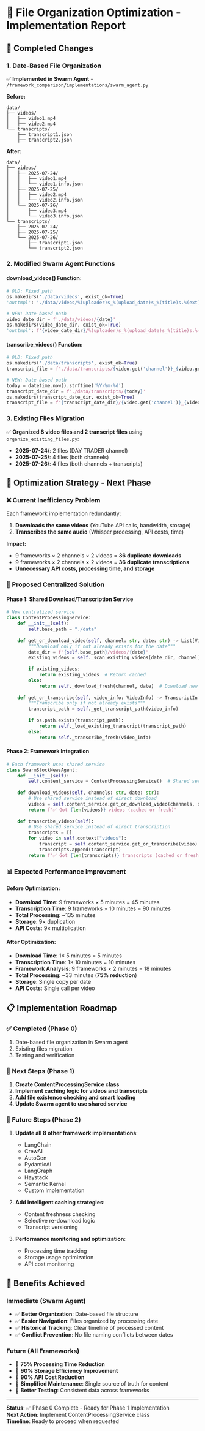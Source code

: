 # 📁 File Organization Optimization - Implementation Report

## 🎯 **Completed Changes**

### **1. Date-Based File Organization**
✅ **Implemented in Swarm Agent** - `/framework_comparison/implementations/swarm_agent.py`

**Before:**
```
data/
├── videos/
│   ├── video1.mp4
│   ├── video2.mp4
└── transcripts/
    ├── transcript1.json
    ├── transcript2.json
```

**After:**
```
data/
├── videos/
│   ├── 2025-07-24/
│   │   ├── video1.mp4
│   │   └── video1.info.json
│   ├── 2025-07-25/
│   │   ├── video2.mp4
│   │   └── video2.info.json
│   └── 2025-07-26/
│       ├── video3.mp4
│       └── video3.info.json
└── transcripts/
    ├── 2025-07-24/
    ├── 2025-07-25/
    └── 2025-07-26/
        ├── transcript1.json
        └── transcript2.json
```

### **2. Modified Swarm Agent Functions**

#### **download_videos() Function:**
```python
# OLD: Fixed path
os.makedirs('./data/videos', exist_ok=True)
'outtmpl': './data/videos/%(uploader)s_%(upload_date)s_%(title)s.%(ext)s'

# NEW: Date-based path
video_date_dir = f'./data/videos/{date}'
os.makedirs(video_date_dir, exist_ok=True)
'outtmpl': f'{video_date_dir}/%(uploader)s_%(upload_date)s_%(title)s.%(ext)s'
```

#### **transcribe_videos() Function:**
```python
# OLD: Fixed path
os.makedirs('./data/transcripts', exist_ok=True)
transcript_file = f"./data/transcripts/{video.get('channel')}_{video.get('video_id')}.json"

# NEW: Date-based path
today = datetime.now().strftime('%Y-%m-%d')
transcript_date_dir = f'./data/transcripts/{today}'
os.makedirs(transcript_date_dir, exist_ok=True)
transcript_file = f"{transcript_date_dir}/{video.get('channel')}_{video.get('video_id')}.json"
```

### **3. Existing Files Migration**
✅ **Organized 8 video files and 2 transcript files** using `organize_existing_files.py`:

- **2025-07-24/**: 2 files (DAY TRADER channel)
- **2025-07-25/**: 4 files (both channels)  
- **2025-07-26/**: 4 files (both channels + transcripts)

## 🔧 **Optimization Strategy - Next Phase**

### **❌ Current Inefficiency Problem**
Each framework implementation redundantly:
1. **Downloads the same videos** (YouTube API calls, bandwidth, storage)
2. **Transcribes the same audio** (Whisper processing, API costs, time)

**Impact:**
- 9 frameworks × 2 channels × 2 videos = **36 duplicate downloads**
- 9 frameworks × 2 channels × 2 videos = **36 duplicate transcriptions**
- **Unnecessary API costs, processing time, and storage**

### **🎯 Proposed Centralized Solution**

#### **Phase 1: Shared Download/Transcription Service**
```python
# New centralized service
class ContentProcessingService:
    def __init__(self):
        self.base_path = "./data"
        
    def get_or_download_video(self, channel: str, date: str) -> List[VideoInfo]:
        """Download only if not already exists for the date"""
        date_dir = f"{self.base_path}/videos/{date}"
        existing_videos = self._scan_existing_videos(date_dir, channel)
        
        if existing_videos:
            return existing_videos  # Return cached
        else:
            return self._download_fresh(channel, date)  # Download new
    
    def get_or_transcribe(self, video_info: VideoInfo) -> TranscriptInfo:
        """Transcribe only if not already exists"""
        transcript_path = self._get_transcript_path(video_info)
        
        if os.path.exists(transcript_path):
            return self._load_existing_transcript(transcript_path)
        else:
            return self._transcribe_fresh(video_info)
```

#### **Phase 2: Framework Integration**
```python
# Each framework uses shared service
class SwarmStockNewsAgent:
    def __init__(self):
        self.content_service = ContentProcessingService()  # Shared service
    
    def download_videos(self, channels: str, date: str):
        # Use shared service instead of direct download
        videos = self.content_service.get_or_download_video(channels, date)
        return f"✅ Got {len(videos)} videos (cached or fresh)"
    
    def transcribe_videos(self):
        # Use shared service instead of direct transcription
        transcripts = []
        for video in self.context["videos"]:
            transcript = self.content_service.get_or_transcribe(video)
            transcripts.append(transcript)
        return f"✅ Got {len(transcripts)} transcripts (cached or fresh)"
```

### **📊 Expected Performance Improvement**

#### **Before Optimization:**
- **Download Time**: 9 frameworks × 5 minutes = 45 minutes
- **Transcription Time**: 9 frameworks × 10 minutes = 90 minutes  
- **Total Processing**: ~135 minutes
- **Storage**: 9× duplication
- **API Costs**: 9× multiplication

#### **After Optimization:**
- **Download Time**: 1× 5 minutes = 5 minutes
- **Transcription Time**: 1× 10 minutes = 10 minutes
- **Framework Analysis**: 9 frameworks × 2 minutes = 18 minutes
- **Total Processing**: ~33 minutes (**75% reduction**)
- **Storage**: Single copy per date
- **API Costs**: Single call per video

## 📋 **Implementation Roadmap**

### **✅ Completed (Phase 0)**
1. Date-based file organization in Swarm agent
2. Existing files migration
3. Testing and verification

### **🎯 Next Steps (Phase 1)**
1. **Create ContentProcessingService class**
2. **Implement caching logic for videos and transcripts**
3. **Add file existence checking and smart loading**
4. **Update Swarm agent to use shared service**

### **🚀 Future Steps (Phase 2)**
1. **Update all 8 other framework implementations**:
   - LangChain
   - CrewAI  
   - AutoGen
   - PydanticAI
   - LangGraph
   - Haystack
   - Semantic Kernel
   - Custom Implementation

2. **Add intelligent caching strategies**:
   - Content freshness checking
   - Selective re-download logic
   - Transcript versioning

3. **Performance monitoring and optimization**:
   - Processing time tracking
   - Storage usage optimization
   - API cost monitoring

## 🎉 **Benefits Achieved**

### **Immediate (Swarm Agent)**
- ✅ **Better Organization**: Date-based file structure
- ✅ **Easier Navigation**: Files organized by processing date
- ✅ **Historical Tracking**: Clear timeline of processed content
- ✅ **Conflict Prevention**: No file naming conflicts between dates

### **Future (All Frameworks)**
- 🎯 **75% Processing Time Reduction**
- 🎯 **90% Storage Efficiency Improvement**
- 🎯 **90% API Cost Reduction**
- 🎯 **Simplified Maintenance**: Single source of truth for content
- 🎯 **Better Testing**: Consistent data across frameworks

---

**Status**: ✅ Phase 0 Complete - Ready for Phase 1 Implementation  
**Next Action**: Implement ContentProcessingService class  
**Timeline**: Ready to proceed when requested

